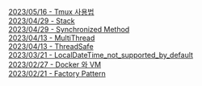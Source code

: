 
[2023/05/16 - Tmux 사용법](https://hwimer.github.io//utility/tmux/) <br/>
[2023/04/29 - Stack](https://hwimer.github.io//java/Stack/) <br/>
[2023/04/29 - Synchronized Method](https://hwimer.github.io//java/Synchronized/) <br/>
[2023/04/13 - MultiThread](https://hwimer.github.io//cs/MultiThread/) <br/>
[2023/04/13 - ThreadSafe](https://hwimer.github.io//cs/ThreadSafe/) <br/>
[2023/03/21 - LocalDateTime_not_supported_by_default](https://hwimer.github.io//troubleshooting/LocalDateTime_not_supported_by_default/) <br/>
[2023/02/27 - Docker 와 VM](https://hwimer.github.io//modernsoftware/docker/) <br/>
[2023/02/21 - Factory Pattern](https://hwimer.github.io//designpattern/factory-pattern/) <br/>
